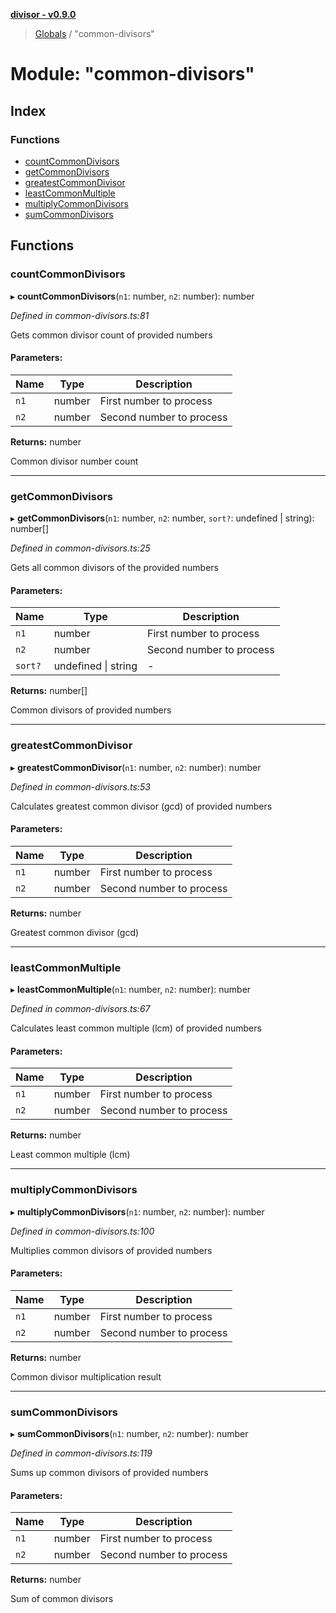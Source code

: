 **[divisor - v0.9.0](../README.md)**

> [Globals](../README.md) / "common-divisors"

# Module: "common-divisors"

## Index

### Functions

* [countCommonDivisors](_common_divisors_.md#countcommondivisors)
* [getCommonDivisors](_common_divisors_.md#getcommondivisors)
* [greatestCommonDivisor](_common_divisors_.md#greatestcommondivisor)
* [leastCommonMultiple](_common_divisors_.md#leastcommonmultiple)
* [multiplyCommonDivisors](_common_divisors_.md#multiplycommondivisors)
* [sumCommonDivisors](_common_divisors_.md#sumcommondivisors)

## Functions

### countCommonDivisors

▸ **countCommonDivisors**(`n1`: number, `n2`: number): number

*Defined in common-divisors.ts:81*

Gets common divisor count of provided numbers

#### Parameters:

Name | Type | Description |
------ | ------ | ------ |
`n1` | number | First number to process |
`n2` | number | Second number to process |

**Returns:** number

Common divisor number count

___

### getCommonDivisors

▸ **getCommonDivisors**(`n1`: number, `n2`: number, `sort?`: undefined \| string): number[]

*Defined in common-divisors.ts:25*

Gets all common divisors of the provided numbers

#### Parameters:

Name | Type | Description |
------ | ------ | ------ |
`n1` | number | First number to process |
`n2` | number | Second number to process |
`sort?` | undefined \| string | - |

**Returns:** number[]

Common divisors of provided numbers

___

### greatestCommonDivisor

▸ **greatestCommonDivisor**(`n1`: number, `n2`: number): number

*Defined in common-divisors.ts:53*

Calculates greatest common divisor (gcd) of provided numbers

#### Parameters:

Name | Type | Description |
------ | ------ | ------ |
`n1` | number | First number to process |
`n2` | number | Second number to process |

**Returns:** number

Greatest common divisor (gcd)

___

### leastCommonMultiple

▸ **leastCommonMultiple**(`n1`: number, `n2`: number): number

*Defined in common-divisors.ts:67*

Calculates least common multiple (lcm) of provided numbers

#### Parameters:

Name | Type | Description |
------ | ------ | ------ |
`n1` | number | First number to process |
`n2` | number | Second number to process |

**Returns:** number

Least common multiple (lcm)

___

### multiplyCommonDivisors

▸ **multiplyCommonDivisors**(`n1`: number, `n2`: number): number

*Defined in common-divisors.ts:100*

Multiplies common divisors of provided numbers

#### Parameters:

Name | Type | Description |
------ | ------ | ------ |
`n1` | number | First number to process |
`n2` | number | Second number to process |

**Returns:** number

Common divisor multiplication result

___

### sumCommonDivisors

▸ **sumCommonDivisors**(`n1`: number, `n2`: number): number

*Defined in common-divisors.ts:119*

Sums up common divisors of provided numbers

#### Parameters:

Name | Type | Description |
------ | ------ | ------ |
`n1` | number | First number to process |
`n2` | number | Second number to process |

**Returns:** number

Sum of common divisors
